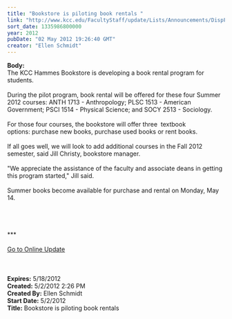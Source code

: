 ```yaml
---
title: "Bookstore is piloting book rentals "
link: "http://www.kcc.edu/FacultyStaff/update/Lists/Announcements/DispForm.aspx?ID=695"
sort_date: 1335986800000
year: 2012
pubDate: "02 May 2012 19:26:40 GMT"
creator: "Ellen Schmidt"
---
```


<div><b>Body:</b> <div class="ExternalClass6D9892F50DE74C8CAF1454BFF9D7E0E6"><div>The KCC Hammes Bookstore is developing a book rental program for students.  </div>
<div> </div>
<div>During the pilot program, book rental will be offered for these four Summer 2012 courses: ANTH 1713 - Anthropology; PLSC 1513 - American Government; PSCI 1514 - Physical Science; and SOCY 2513 - Sociology.</div>
<div> </div>
<div>For those four courses, the bookstore will offer three  textbook options: purchase new books, purchase used books or rent books.</div>
<div> </div>
<div>If all goes well, we will look to add additional courses in the Fall 2012 semester, said Jill Christy, bookstore manager. </div>
<div> </div>
<div>&quot;We appreciate the assistance of the faculty and associate deans in getting this program started,&quot; Jill said.</div>
<div> </div>
<div>Summer books become available for purchase and rental on Monday, May 14. </div>
<div> </div>
<div> </div>
<div>
<div> </div>
<div> </div>
<div>
<div>***</div>
<div> </div>
<div><a href="/FacultyStaff/update/Pages/dailyupdate.aspx">Go to Online Update</a></div>
<div><br /></div></div></div>
<div><br /> </div></div></div>
<div><b>Expires:</b> 5/18/2012</div>
<div><b>Created:</b> 5/2/2012 2:26 PM</div>
<div><b>Created By:</b> Ellen Schmidt</div>
<div><b>Start Date:</b> 5/2/2012</div>
<div><b>Title:</b> Bookstore is piloting book rentals </div>

